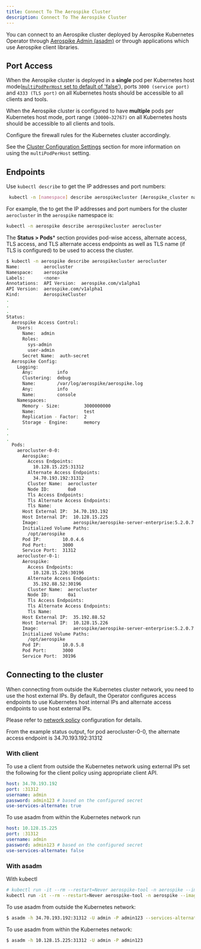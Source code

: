 ```yaml
---
title: Connect To The Aerospike Cluster
description: Connect To The Aerospike Cluster
---
```


You can connect to an Aerospike cluster deployed by Aerospike Kubernetes Operator through [Aerospike Admin (asadm)](https://docs.aerospike.com/docs/tools/asadm/) or through applications which use Aerospike client libraries.

## Port Access

When the Aerospike cluster is deployed in a **single** pod per Kubernetes host mode([`multiPodPerHost` set to default of 'false'](Cluster-configuration-settings/#pod-spec)), ports `3000 (service port)` and `4333 (TLS port)` on all Kubernetes hosts should be accessible to all clients and tools.

When the Aerospike cluster is configured to have **multiple** pods per Kubernetes host mode, port range `(30000–32767)` on all Kubernetes hosts should be accessible to all clients and tools.

Configure the firewall rules for the Kubernetes cluster accordingly.

See the [Cluster Configuration Settings](Cluster-configuration-settings.md) section for more information on using the `multiPodPerHost` setting.

## Endpoints

Use `kubectl describe` to get the IP addresses and port numbers:

```sh
 kubectl -n [namespace] describe aerospikecluster [Aerospike_cluster name]
```

For example, the to get the IP addresses and port numbers for the cluster `aerocluster` in the `aerospike` namespace is:

```sh
kubectl -n aerospike describe aerospikecluster aerocluster
```

The **Status > Pods*** section provides pod-wise access, alternate access, TLS access, and TLS alternate access endpoints as well as TLS name (if TLS is configured) to be used to access the cluster.

```sh
$ kubectl -n aerospike describe aerospikecluster aerocluster
Name:         aerocluster
Namespace:    aerospike
Labels:       <none>
Annotations:  API Version:  aerospike.com/v1alpha1
API Version:  aerospike.com/v1alpha1
Kind:         AerospikeCluster
.
.
.
Status:
  Aerospike Access Control:
    Users:
      Name:  admin
      Roles:
        sys-admin
        user-admin
      Secret Name:  auth-secret
  Aerospike Config:
    Logging:
      Any:         info
      Clustering:  debug
      Name:        /var/log/aerospike/aerospike.log
      Any:         info
      Name:        console
    Namespaces:
      Memory - Size:         3000000000
      Name:                  test
      Replication - Factor:  2
      Storage - Engine:      memory
.
.
.
  Pods:
    aerocluster-0-0:
      Aerospike:
        Access Endpoints:
          10.128.15.225:31312
        Alternate Access Endpoints:
          34.70.193.192:31312
        Cluster Name:  aerocluster
        Node ID:       0a0
        Tls Access Endpoints:
        Tls Alternate Access Endpoints:
        Tls Name:
      Host External IP:  34.70.193.192
      Host Internal IP:  10.128.15.225
      Image:             aerospike/aerospike-server-enterprise:5.2.0.7
      Initialized Volume Paths:
        /opt/aerospike
      Pod IP:        10.0.4.6
      Pod Port:      3000
      Service Port:  31312
    aerocluster-0-1:
      Aerospike:
        Access Endpoints:
          10.128.15.226:30196
        Alternate Access Endpoints:
          35.192.88.52:30196
        Cluster Name:  aerocluster
        Node ID:       0a1
        Tls Access Endpoints:
        Tls Alternate Access Endpoints:
        Tls Name:
      Host External IP:  35.192.88.52
      Host Internal IP:  10.128.15.226
      Image:             aerospike/aerospike-server-enterprise:5.2.0.7
      Initialized Volume Paths:
        /opt/aerospike
      Pod IP:        10.0.5.8
      Pod Port:      3000
      Service Port:  30196

```

## Connecting to the cluster
When connecting from outside the Kubernetes cluster network, you need to use the host external IPs. By default, the Operator configures access endpoints to use Kubernetes host internal IPs and alternate access endpoints to use host external IPs.

Please refer to [network policy](Cluster-configuration-settings.md#network-policy) configuration for details.

From the example status output, for pod aerocluster-0-0, the alternate access endpoint is 34.70.193.192:31312

### With client
To use a client from outside the Kubernetes network using external IPs set the following for the client policy using appropriate client API.
```yaml
host: 34.70.193.192
port: :31312
username: admin
password: admin123 # based on the configured secret
use-services-alternate: true
```

To use asadm from within the Kubernetes network run
```yaml
host: 10.128.15.225
port: :31312
username: admin
password: admin123 # based on the configured secret
use-services-alternate: false
```

### With asadm
With kubectl
```sh
# kubectl run -it --rm --restart=Never aerospike-tool -n aerospike --image=aerospike/aerospike-tools:latest -- asadm -h <cluster-name> -U <user> -P <password>
kubectl run -it --rm --restart=Never aerospike-tool -n aerospike --image=aerospike/aerospike-tools:latest -- asadm -h aeroclustersrc -U admin -P admin123
```

To use asadm from outside the Kubernetes network:
```sh
$ asadm -h 34.70.193.192:31312 -U admin -P admin123 --services-alternate
```

To use asadm from within the Kubernetes network:
```sh
$ asadm -h 10.128.15.225:31312 -U admin -P admin123
```
